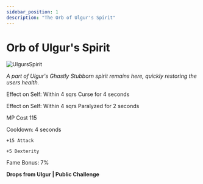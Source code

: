 ```yaml
---
sidebar_position: 1
description: "The Orb of Ulgur's Spirit"
---
```


# Orb of Ulgur's Spirit
 
![UlgursSpirit](https://vwiki.valorserver.com/api/item/picture/orb%20of%20ulgur's%20spirit)

<i>A part of Ulgur's Ghastly Stubborn spirit remains here, quickly restoring the users health.</i>

Effect on Self: Within 4 sqrs Curse for 4 seconds

Effect on Self: Within 4 sqrs Paralyzed for 2 seconds

MP Cost 115

Cooldown: 4 seconds

    +15 Attack
    
    +5 Dexterity

Fame Bonus: 7%

**Drops from Ulgur | Public Challenge**
